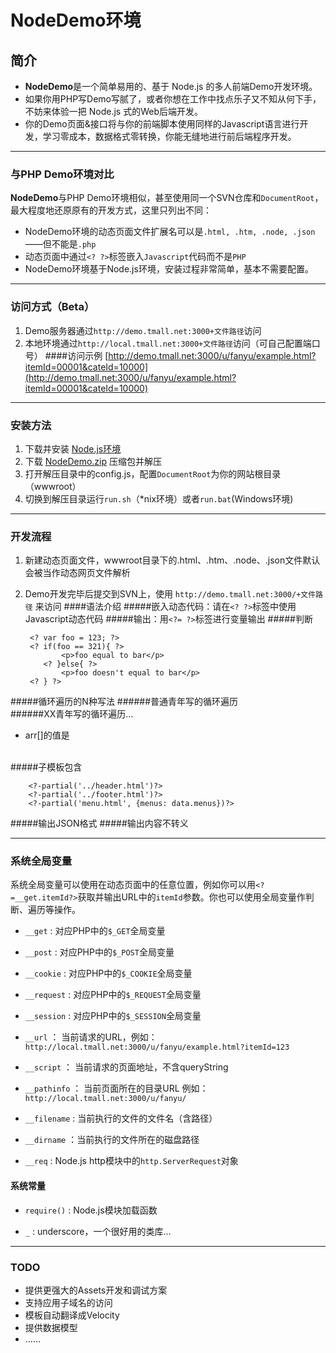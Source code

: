 # NodeDemo环境

## 简介
* **NodeDemo**是一个简单易用的、基于 Node.js 的多人前端Demo开发环境。  
* 如果你用PHP写Demo写腻了，或者你想在工作中找点乐子又不知从何下手，不妨来体验一把 Node.js 式的Web后端开发。
* 你的Demo页面&接口将与你的前端脚本使用同样的Javascript语言进行开发，学习零成本，数据格式零转换，你能无缝地进行前后端程序开发。

---------

### 与PHP Demo环境对比
**NodeDemo**与PHP Demo环境相似，甚至使用同一个SVN仓库和`DocumentRoot`，最大程度地还原原有的开发方式，这里只列出不同：

* NodeDemo环境的动态页面文件扩展名可以是`.html, .htm, .node, .json`——但不能是`.php`
* 动态页面中通过`<? ?>`标签嵌入`Javascript`代码而不是`PHP`
* NodeDemo环境基于Node.js环境，安装过程非常简单，基本不需要配置。

---------------

### 访问方式（Beta）
1. Demo服务器通过`http://demo.tmall.net:3000+文件路径`访问
2. 本地环境通过`http://local.tmall.net:3000+文件路径`访问（可自己配置端口号）
####访问示例
[http://demo.tmall.net:3000/u/fanyu/example.html?itemId=00001&cateId=10000](http://demo.tmall.net:3000/u/fanyu/example.html?itemId=00001&cateId=10000)


----------------


### 安装方法
1. 下载并安装 [Node.js环境](http://nodejs.org)
2. 下载 [NodeDemo.zip](http://demo.tmall.net/u/fanyu/NodeDemo.zip) 压缩包并解压
3. 打开解压目录中的config.js，配置`DocumentRoot`为你的网站根目录（wwwroot）
4. 切换到解压目录运行`run.sh`（*nix环境）或者`run.bat`(Windows环境)


--------------------


### 开发流程
1. 新建动态页面文件，wwwroot目录下的.html、.htm、.node、.json文件默认会被当作动态网页文件解析
2. Demo开发完毕后提交到SVN上，使用 `http://demo.tmall.net:3000/+文件路径` 来访问
####语法介绍
#####嵌入动态代码：请在`<? ?>`标签中使用Javascript动态代码
#####输出：用`<?= ?>`标签进行变量输出
#####判断   
  	
		<? var foo = 123; ?>
		<? if(foo == 321){ ?>
    	       <p>foo equal to bar</p>
		   <? }else{ ?>
		       <p>foo doesn't equal to bar</p>
		<? } ?>
#####循环遍历的N种写法
######普通青年写的循环遍历
		<? for(var i = 0; i < items.length; i++){ ?>
	    	<?=items[i]?>  
		<? } ?>
######XX青年写的循环遍历…
		<ul>
			<?
			[1,2,3,4,5].forEach(function(v,k){
			?>
			<li>
				arr[<?=k?>]的值是<?=v?>
			</li>
			<? }) ?>
		</ul>				
#####子模板包含

		<?-partial('../header.html')?>
		<?-partial('../footer.html')?>
		<?-partial('menu.html', {menus: data.menus})?>
#####输出JSON格式
		<?=JSON.stringify(__request)?>
#####输出内容不转义
		<?-varname?>

--------

### 系统全局变量  
系统全局变量可以使用在动态页面中的任意位置，例如你可以用`<?=__get.itemId?>`获取并输出URL中的`itemId`参数。你也可以使用全局变量作判断、遍历等操作。

* `__get` : 对应PHP中的`$_GET`全局变量  

* `__post` : 对应PHP中的`$_POST`全局变量  

* `__cookie` : 对应PHP中的`$_COOKIE`全局变量  

* `__request` : 对应PHP中的`$_REQUEST`全局变量  

* `__session` : 对应PHP中的`$_SESSION`全局变量

* `__url` ： 当前请求的URL，例如：`http://local.tmall.net:3000/u/fanyu/example.html?itemId=123`

* `__script` ： 当前请求的页面地址，不含queryString 

* `__pathinfo` ： 当前页面所在的目录URL 例如：`http://local.tmall.net:3000/u/fanyu/` 

* `__filename` : 当前执行的文件的文件名（含路径）

* `__dirname` ：当前执行的文件所在的磁盘路径

* `__req` : Node.js http模块中的`http.ServerRequest`对象
	

#### 系统常量
* `require()` : Node.js模块加载函数

* `_` : underscore，一个很好用的类库…

____________

### TODO

* 提供更强大的Assets开发和调试方案
* 支持应用子域名的访问
* 模板自动翻译成Velocity
* 提供数据模型
* ……  



